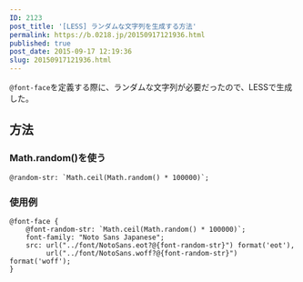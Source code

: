```yaml
---
ID: 2123
post_title: '[LESS] ランダムな文字列を生成する方法'
permalink: https://b.0218.jp/20150917121936.html
published: true
post_date: 2015-09-17 12:19:36
slug: 20150917121936.html
---
```

<code>@font-face</code>を定義する際に、ランダムな文字列が必要だったので、LESSで生成した。
<!--more-->
<h2>方法</h2>
<h3>Math.random()を使う</h3>
<pre class="language-less"><code>@random-str: `Math.ceil(Math.random() * 100000)`;</code></pre>

<h3>使用例</h3>
<pre class="language-less"><code>@font-face {
    @font-random-str: `Math.ceil(Math.random() * 100000)`;
    font-family: "Noto Sans Japanese";
    src: url("../font/NotoSans.eot?@{font-random-str}") format('eot'),
         url("../font/NotoSans.woff?@{font-random-str}") format('woff');
}</code></pre>